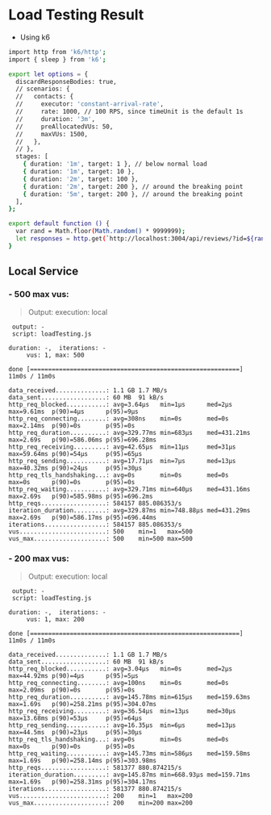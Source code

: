# Load Testing Result

- Using k6

```sh
import http from 'k6/http';
import { sleep } from 'k6';

export let options = {
  discardResponseBodies: true,
  // scenarios: {
  //   contacts: {
  //     executor: 'constant-arrival-rate',
  //     rate: 1000, // 100 RPS, since timeUnit is the default 1s
  //     duration: '3m',
  //     preAllocatedVUs: 50,
  //     maxVUs: 1500,
  //   },
  // },
  stages: [
    { duration: '1m', target: 1 }, // below normal load
    { duration: '1m', target: 10 },
    { duration: '2m', target: 100 },
    { duration: '2m', target: 200 }, // around the breaking point
    { duration: '5m', target: 200 }, // around the breaking point
  ],
};

export default function () {
  var rand = Math.floor(Math.random() * 9999999);
  let responses = http.get(`http://localhost:3004/api/reviews/?id=${rand}`);
}
```

## Local Service

### - 500 max vus:

> Output:
> execution: local

     output: -
     script: loadTesting.js

    duration: -,  iterations: -
         vus: 1, max: 500

    done [==========================================================] 11m0s / 11m0s

    data_received..............: 1.1 GB 1.7 MB/s
    data_sent..................: 60 MB  91 kB/s
    http_req_blocked...........: avg=3.64µs   min=1µs      med=2µs      max=9.61ms  p(90)=4µs      p(95)=9µs
    http_req_connecting........: avg=308ns    min=0s       med=0s       max=2.14ms  p(90)=0s       p(95)=0s
    http_req_duration..........: avg=329.77ms min=683µs    med=431.21ms max=2.69s   p(90)=586.06ms p(95)=696.28ms
    http_req_receiving.........: avg=42.65µs  min=11µs     med=31µs     max=59.64ms p(90)=54µs     p(95)=65µs
    http_req_sending...........: avg=17.71µs  min=7µs      med=13µs     max=40.32ms p(90)=24µs     p(95)=30µs
    http_req_tls_handshaking...: avg=0s       min=0s       med=0s       max=0s      p(90)=0s       p(95)=0s
    http_req_waiting...........: avg=329.71ms min=640µs    med=431.16ms max=2.69s   p(90)=585.98ms p(95)=696.2ms
    http_reqs..................: 584157 885.086353/s
    iteration_duration.........: avg=329.87ms min=748.88µs med=431.29ms max=2.69s   p(90)=586.17ms p(95)=696.44ms
    iterations.................: 584157 885.086353/s
    vus........................: 500    min=1   max=500
    vus_max....................: 500    min=500 max=500

### - 200 max vus:

> Output:
> execution: local

     output: -
     script: loadTesting.js

    duration: -,  iterations: -
         vus: 1, max: 200

    done [==========================================================] 11m0s / 11m0s

    data_received..............: 1.1 GB 1.7 MB/s
    data_sent..................: 60 MB  91 kB/s
    http_req_blocked...........: avg=3.04µs   min=0s       med=2µs      max=44.92ms p(90)=4µs      p(95)=5µs
    http_req_connecting........: avg=100ns    min=0s       med=0s       max=2.09ms  p(90)=0s       p(95)=0s
    http_req_duration..........: avg=145.78ms min=615µs    med=159.63ms max=1.69s   p(90)=258.21ms p(95)=304.07ms
    http_req_receiving.........: avg=36.54µs  min=13µs     med=30µs     max=13.68ms p(90)=53µs     p(95)=64µs
    http_req_sending...........: avg=16.35µs  min=6µs      med=13µs     max=44.5ms  p(90)=23µs     p(95)=30µs
    http_req_tls_handshaking...: avg=0s       min=0s       med=0s       max=0s      p(90)=0s       p(95)=0s
    http_req_waiting...........: avg=145.73ms min=586µs    med=159.58ms max=1.69s   p(90)=258.14ms p(95)=303.98ms
    http_reqs..................: 581377 880.874215/s
    iteration_duration.........: avg=145.87ms min=668.93µs med=159.71ms max=1.69s   p(90)=258.31ms p(95)=304.17ms
    iterations.................: 581377 880.874215/s
    vus........................: 200    min=1   max=200
    vus_max....................: 200    min=200 max=200

